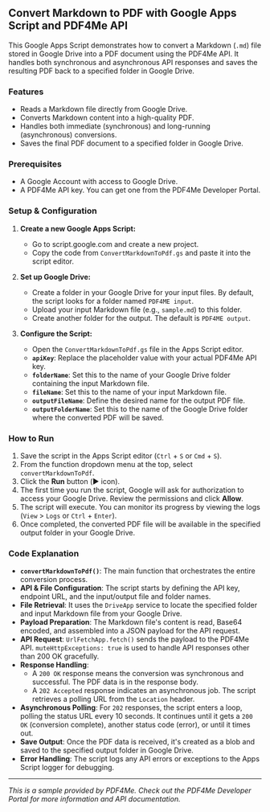 ## Convert Markdown to PDF with Google Apps Script and PDF4Me API

This Google Apps Script demonstrates how to convert a Markdown (`.md`) file stored in Google Drive into a PDF document using the PDF4Me API. It handles both synchronous and asynchronous API responses and saves the resulting PDF back to a specified folder in Google Drive.

### Features

*   Reads a Markdown file directly from Google Drive.
*   Converts Markdown content into a high-quality PDF.
*   Handles both immediate (synchronous) and long-running (asynchronous) conversions.
*   Saves the final PDF document to a specified folder in Google Drive.

### Prerequisites

*   A Google Account with access to Google Drive.
*   A PDF4Me API key. You can get one from the PDF4Me Developer Portal.

### Setup & Configuration

1.  **Create a new Google Apps Script:**
    *   Go to script.google.com and create a new project.
    *   Copy the code from `ConvertMarkdownToPdf.gs` and paste it into the script editor.

2.  **Set up Google Drive:**
    *   Create a folder in your Google Drive for your input files. By default, the script looks for a folder named `PDF4ME input`.
    *   Upload your input Markdown file (e.g., `sample.md`) to this folder.
    *   Create another folder for the output. The default is `PDF4ME output`.

3.  **Configure the Script:**
    *   Open the `ConvertMarkdownToPdf.gs` file in the Apps Script editor.
    *   **`apiKey`**: Replace the placeholder value with your actual PDF4Me API key.
    *   **`folderName`**: Set this to the name of your Google Drive folder containing the input Markdown file.
    *   **`fileName`**: Set this to the name of your input Markdown file.
    *   **`outputFileName`**: Define the desired name for the output PDF file.
    *   **`outputFolderName`**: Set this to the name of the Google Drive folder where the converted PDF will be saved.

### How to Run

1.  Save the script in the Apps Script editor (`Ctrl` + `S` or `Cmd` + `S`).
2.  From the function dropdown menu at the top, select `convertMarkdownToPdf`.
3.  Click the **Run** button (▶️ icon).
4.  The first time you run the script, Google will ask for authorization to access your Google Drive. Review the permissions and click **Allow**.
5.  The script will execute. You can monitor its progress by viewing the logs (`View` > `Logs` or `Ctrl` + `Enter`).
6.  Once completed, the converted PDF file will be available in the specified output folder in your Google Drive.

### Code Explanation

*   **`convertMarkdownToPdf()`**: The main function that orchestrates the entire conversion process.
*   **API & File Configuration**: The script starts by defining the API key, endpoint URL, and the input/output file and folder names.
*   **File Retrieval**: It uses the `DriveApp` service to locate the specified folder and input Markdown file from your Google Drive.
*   **Payload Preparation**: The Markdown file's content is read, Base64 encoded, and assembled into a JSON payload for the API request.
*   **API Request**: `UrlFetchApp.fetch()` sends the payload to the PDF4Me API. `muteHttpExceptions: true` is used to handle API responses other than 200 OK gracefully.
*   **Response Handling**:
    *   A `200 OK` response means the conversion was synchronous and successful. The PDF data is in the response body.
    *   A `202 Accepted` response indicates an asynchronous job. The script retrieves a polling URL from the `Location` header.
*   **Asynchronous Polling**: For `202` responses, the script enters a loop, polling the status URL every 10 seconds. It continues until it gets a `200 OK` (conversion complete), another status code (error), or until it times out.
*   **Save Output**: Once the PDF data is received, it's created as a blob and saved to the specified output folder in Google Drive.
*   **Error Handling**: The script logs any API errors or exceptions to the Apps Script logger for debugging.

---

*This is a sample provided by PDF4Me. Check out the PDF4Me Developer Portal for more information and API documentation.*